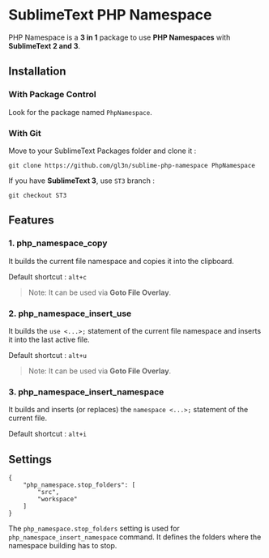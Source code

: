 # SublimeText PHP Namespace #

PHP Namespace is a **3 in 1** package to use **PHP Namespaces** with **SublimeText 2 and 3**.

## Installation ##

### With Package Control ###

Look for the package named `PhpNamespace`.

### With Git ###

Move to your SublimeText Packages folder and clone it :

```
git clone https://github.com/gl3n/sublime-php-namespace PhpNamespace
```

If you have **SublimeText 3**, use ``ST3`` branch :

```
git checkout ST3
```

## Features ##

### 1. php_namespace_copy ###

It builds the current file namespace and copies it into the clipboard.

Default shortcut : `alt+c`

> Note: It can be used via **Goto File Overlay**.

### 2. php_namespace_insert_use ###

It builds the `use <...>;` statement of the current file namespace and inserts it into the last active file.

Default shortcut : `alt+u`

> Note: It can be used via **Goto File Overlay**.

### 3. php_namespace_insert_namespace ###

It builds and inserts (or replaces) the `namespace <...>;` statement of the current file.

Default shortcut : `alt+i`

## Settings ##

```
{
    "php_namespace.stop_folders": [
        "src",
        "workspace"
    ]
}
```

The `php_namespace.stop_folders` setting is used for `php_namespace_insert_namespace` command. It defines the folders where the namespace building has to stop.
